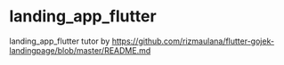 # landing_app_flutter
landing_app_flutter
tutor by
https://github.com/rizmaulana/flutter-gojek-landingpage/blob/master/README.md
